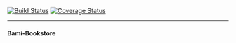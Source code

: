 [![Build Status](https://travis-ci.org/Akinpelumi/bookstore.svg?branch=master)](https://travis-ci.org/Akinpelumi/bookstore)
[![Coverage Status](https://coveralls.io/repos/github/Akinpelumi/bookstore/badge.svg?branch=master)](https://coveralls.io/github/Akinpelumi/bookstore?branch=master)

------------

#### Bami-Bookstore
